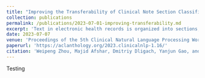 ```yaml
---
title: "Improving the Transferability of Clinical Note Section Classification Models with BERT and Large Language Model Ensembles"
collection: publications
permalink: /publications/2023-07-01-improving-transferability.md
excerpt: 'Text in electronic health records is organized into sections, and classifying those sections into section categories is useful for downstream tasks. In this work, we attempt to improve the transferability of section classification models by combining the dataset-specific knowledge in supervised learning models with the world knowledge inside large language models (LLMs). Surprisingly, we find that zero-shot LLMs out-perform supervised BERT-based models applied to out-of-domain data. We also find that their strengths are synergistic, so that a simple ensemble technique leads to additional performance gains.'
date: 2023-07-07
venue: 'Proceedings of the 5th Clinical Natural Language Processing Workshop'
paperurl: 'https://aclanthology.org/2023.clinicalnlp-1.16/'
citation: 'Weipeng Zhou, Majid Afshar, Dmitriy Dligach, Yanjun Gao, and <b>Timothy Miller</b>. 2023. Improving the Transferability of Clinical Note Section Classification Models with BERT and Large Language Model Ensembles. In Proceedings of the 5th Clinical Natural Language Processing Workshop, pages 125–130, Toronto, Canada. Association for Computational Linguistics.'
---
```


Testing

